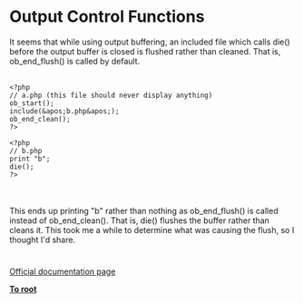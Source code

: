 # Output Control Functions



It seems that while using output buffering, an included file which calls die() before the output buffer is closed is flushed rather than cleaned. That is, ob_end_flush() is called by default.<br><br>

```
<?php
// a.php (this file should never display anything)
ob_start();
include(&apos;b.php&apos;);
ob_end_clean();
?>
```




```
<?php
// b.php
print "b";
die();
?>
```
<br><br>This ends up printing "b" rather than nothing as ob_end_flush() is called instead of ob_end_clean(). That is, die() flushes the buffer rather than cleans it. This took me a while to determine what was causing the flush, so I thought I&apos;d share.  

#

[Official documentation page](https://www.php.net/manual/en/ref.outcontrol.php)

**[To root](/README.md)**